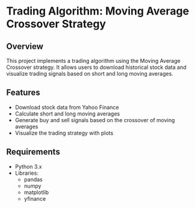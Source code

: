 # Trading Algorithm: Moving Average Crossover Strategy

## Overview
This project implements a trading algorithm using the Moving Average Crossover strategy. It allows users to download historical stock data and visualize trading signals based on short and long moving averages.

## Features
- Download stock data from Yahoo Finance
- Calculate short and long moving averages
- Generate buy and sell signals based on the crossover of moving averages
- Visualize the trading strategy with plots

## Requirements
- Python 3.x
- Libraries:
  - pandas
  - numpy
  - matplotlib
  - yfinance
